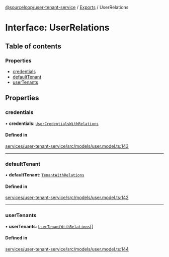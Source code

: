 [@sourceloop/user-tenant-service](../README.md) / [Exports](../modules.md) / UserRelations

# Interface: UserRelations

## Table of contents

### Properties

- [credentials](UserRelations.md#credentials)
- [defaultTenant](UserRelations.md#defaulttenant)
- [userTenants](UserRelations.md#usertenants)

## Properties

### credentials

• **credentials**: [`UserCredentialsWithRelations`](../modules.md#usercredentialswithrelations)

#### Defined in

[services/user-tenant-service/src/models/user.model.ts:143](https://github.com/sourcefuse/loopback4-microservice-catalog/blob/93a7f917/services/user-tenant-service/src/models/user.model.ts#L143)

___

### defaultTenant

• **defaultTenant**: [`TenantWithRelations`](../modules.md#tenantwithrelations)

#### Defined in

[services/user-tenant-service/src/models/user.model.ts:142](https://github.com/sourcefuse/loopback4-microservice-catalog/blob/93a7f917/services/user-tenant-service/src/models/user.model.ts#L142)

___

### userTenants

• **userTenants**: [`UserTenantWithRelations`](../modules.md#usertenantwithrelations)[]

#### Defined in

[services/user-tenant-service/src/models/user.model.ts:144](https://github.com/sourcefuse/loopback4-microservice-catalog/blob/93a7f917/services/user-tenant-service/src/models/user.model.ts#L144)
